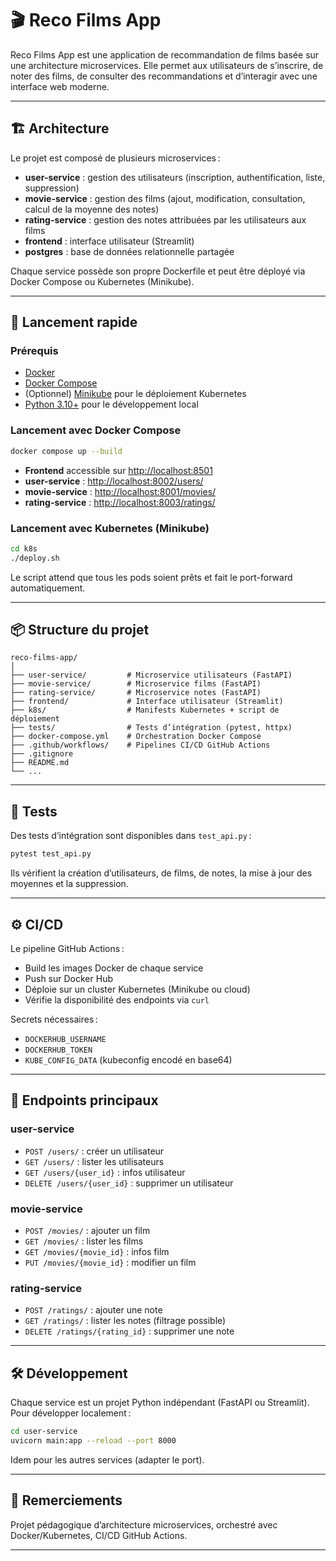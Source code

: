 # 🎬 Reco Films App

Reco Films App est une application de recommandation de films basée sur une architecture microservices. Elle permet aux utilisateurs de s’inscrire, de noter des films, de consulter des recommandations et d’interagir avec une interface web moderne.

---

## 🏗️ Architecture

Le projet est composé de plusieurs microservices :

- **user-service** : gestion des utilisateurs (inscription, authentification, liste, suppression)
- **movie-service** : gestion des films (ajout, modification, consultation, calcul de la moyenne des notes)
- **rating-service** : gestion des notes attribuées par les utilisateurs aux films
- **frontend** : interface utilisateur (Streamlit)
- **postgres** : base de données relationnelle partagée

Chaque service possède son propre Dockerfile et peut être déployé via Docker Compose ou Kubernetes (Minikube).

---

## 🚀 Lancement rapide

### Prérequis

- [Docker](https://www.docker.com/)
- [Docker Compose](https://docs.docker.com/compose/)
- (Optionnel) [Minikube](https://minikube.sigs.k8s.io/) pour le déploiement Kubernetes
- [Python 3.10+](https://www.python.org/) pour le développement local

### Lancement avec Docker Compose

```bash
docker compose up --build
```

- **Frontend** accessible sur [http://localhost:8501](http://localhost:8501)
- **user-service** : [http://localhost:8002/users/](http://localhost:8002/users/)
- **movie-service** : [http://localhost:8001/movies/](http://localhost:8001/movies/)
- **rating-service** : [http://localhost:8003/ratings/](http://localhost:8003/ratings/)

### Lancement avec Kubernetes (Minikube)

```bash
cd k8s
./deploy.sh
```

Le script attend que tous les pods soient prêts et fait le port-forward automatiquement.

---

## 📦 Structure du projet

```
reco-films-app/
│
├── user-service/         # Microservice utilisateurs (FastAPI)
├── movie-service/        # Microservice films (FastAPI)
├── rating-service/       # Microservice notes (FastAPI)
├── frontend/             # Interface utilisateur (Streamlit)
├── k8s/                  # Manifests Kubernetes + script de déploiement
├── tests/                # Tests d’intégration (pytest, httpx)
├── docker-compose.yml    # Orchestration Docker Compose
├── .github/workflows/    # Pipelines CI/CD GitHub Actions
├── .gitignore
├── README.md
└── ...
```

---

## 🧪 Tests

Des tests d’intégration sont disponibles dans `test_api.py` :

```bash
pytest test_api.py
```

Ils vérifient la création d’utilisateurs, de films, de notes, la mise à jour des moyennes et la suppression.

---

## ⚙️ CI/CD

Le pipeline GitHub Actions :

- Build les images Docker de chaque service
- Push sur Docker Hub
- Déploie sur un cluster Kubernetes (Minikube ou cloud)
- Vérifie la disponibilité des endpoints via `curl`

Secrets nécessaires :  
- `DOCKERHUB_USERNAME`  
- `DOCKERHUB_TOKEN`  
- `KUBE_CONFIG_DATA` (kubeconfig encodé en base64)

---

## 📝 Endpoints principaux

### user-service

- `POST /users/` : créer un utilisateur
- `GET /users/` : lister les utilisateurs
- `GET /users/{user_id}` : infos utilisateur
- `DELETE /users/{user_id}` : supprimer un utilisateur

### movie-service

- `POST /movies/` : ajouter un film
- `GET /movies/` : lister les films
- `GET /movies/{movie_id}` : infos film
- `PUT /movies/{movie_id}` : modifier un film

### rating-service

- `POST /ratings/` : ajouter une note
- `GET /ratings/` : lister les notes (filtrage possible)
- `DELETE /ratings/{rating_id}` : supprimer une note

---

## 🛠️ Développement

Chaque service est un projet Python indépendant (FastAPI ou Streamlit).  
Pour développer localement :

```bash
cd user-service
uvicorn main:app --reload --port 8000
```

Idem pour les autres services (adapter le port).

---

## 🙏 Remerciements

Projet pédagogique d’architecture microservices, orchestré avec Docker/Kubernetes, CI/CD GitHub Actions.

---


